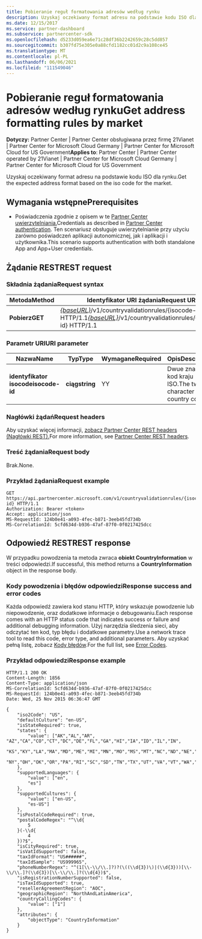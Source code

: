 ```yaml
---
title: Pobieranie reguł formatowania adresów według rynku
description: Uzyskaj oczekiwany format adresu na podstawie kodu ISO dla rynku.
ms.date: 12/15/2017
ms.service: partner-dashboard
ms.subservice: partnercenter-sdk
ms.openlocfilehash: d5233d059ea6e71c28df36b2242659c28c5dd857
ms.sourcegitcommit: b307fd75e305e0a88cfd1182cc01d2c9a108ce45
ms.translationtype: MT
ms.contentlocale: pl-PL
ms.lasthandoff: 06/06/2021
ms.locfileid: "111549046"
---
```

# <a name="get-address-formatting-rules-by-market"></a><span data-ttu-id="cf3aa-103">Pobieranie reguł formatowania adresów według rynku</span><span class="sxs-lookup"><span data-stu-id="cf3aa-103">Get address formatting rules by market</span></span>

<span data-ttu-id="cf3aa-104">**Dotyczy:** Partner Center | Partner Center obsługiwana przez firmę 21Vianet | Partner Center for Microsoft Cloud Germany | Partner Center for Microsoft Cloud for US Government</span><span class="sxs-lookup"><span data-stu-id="cf3aa-104">**Applies to**: Partner Center | Partner Center operated by 21Vianet | Partner Center for Microsoft Cloud Germany | Partner Center for Microsoft Cloud for US Government</span></span>


<span data-ttu-id="cf3aa-105">Uzyskaj oczekiwany format adresu na podstawie kodu ISO dla rynku.</span><span class="sxs-lookup"><span data-stu-id="cf3aa-105">Get the expected address format based on the iso code for the market.</span></span>

## <a name="prerequisites"></a><span data-ttu-id="cf3aa-106">Wymagania wstępne</span><span class="sxs-lookup"><span data-stu-id="cf3aa-106">Prerequisites</span></span>

- <span data-ttu-id="cf3aa-107">Poświadczenia zgodnie z opisem w te [Partner Center uwierzytelniania.](partner-center-authentication.md)</span><span class="sxs-lookup"><span data-stu-id="cf3aa-107">Credentials as described in [Partner Center authentication](partner-center-authentication.md).</span></span> <span data-ttu-id="cf3aa-108">Ten scenariusz obsługuje uwierzytelnianie przy użyciu zarówno poświadczeń aplikacji autonomicznej, jak i aplikacji i użytkownika.</span><span class="sxs-lookup"><span data-stu-id="cf3aa-108">This scenario supports authentication with both standalone App and App+User credentials.</span></span>

## <a name="rest-request"></a><span data-ttu-id="cf3aa-109">Żądanie REST</span><span class="sxs-lookup"><span data-stu-id="cf3aa-109">REST request</span></span>

### <a name="request-syntax"></a><span data-ttu-id="cf3aa-110">Składnia żądania</span><span class="sxs-lookup"><span data-stu-id="cf3aa-110">Request syntax</span></span>

| <span data-ttu-id="cf3aa-111">Metoda</span><span class="sxs-lookup"><span data-stu-id="cf3aa-111">Method</span></span>  | <span data-ttu-id="cf3aa-112">Identyfikator URI żądania</span><span class="sxs-lookup"><span data-stu-id="cf3aa-112">Request URI</span></span>                                                                                 |
|---------|---------------------------------------------------------------------------------------------|
| <span data-ttu-id="cf3aa-113">**Pobierz**</span><span class="sxs-lookup"><span data-stu-id="cf3aa-113">**GET**</span></span> | <span data-ttu-id="cf3aa-114">[*{baseURL}*](partner-center-rest-urls.md)/v1/countryvalidationrules/{isocode-id} HTTP/1.1</span><span class="sxs-lookup"><span data-stu-id="cf3aa-114">[*{baseURL}*](partner-center-rest-urls.md)/v1/countryvalidationrules/{isocode-id} HTTP/1.1</span></span> |

### <a name="uri-parameter"></a><span data-ttu-id="cf3aa-115">Parametr URI</span><span class="sxs-lookup"><span data-stu-id="cf3aa-115">URI parameter</span></span>

| <span data-ttu-id="cf3aa-116">Nazwa</span><span class="sxs-lookup"><span data-stu-id="cf3aa-116">Name</span></span>           | <span data-ttu-id="cf3aa-117">Typ</span><span class="sxs-lookup"><span data-stu-id="cf3aa-117">Type</span></span>       | <span data-ttu-id="cf3aa-118">Wymagane</span><span class="sxs-lookup"><span data-stu-id="cf3aa-118">Required</span></span> | <span data-ttu-id="cf3aa-119">Opis</span><span class="sxs-lookup"><span data-stu-id="cf3aa-119">Description</span></span>                         |
|----------------|------------|----------|-------------------------------------|
| <span data-ttu-id="cf3aa-120">**identyfikator isocode**</span><span class="sxs-lookup"><span data-stu-id="cf3aa-120">**isocode-id**</span></span> | <span data-ttu-id="cf3aa-121">**ciąg**</span><span class="sxs-lookup"><span data-stu-id="cf3aa-121">**string**</span></span> | <span data-ttu-id="cf3aa-122">Y</span><span class="sxs-lookup"><span data-stu-id="cf3aa-122">Y</span></span>        | <span data-ttu-id="cf3aa-123">Dwue znakowy kod kraju ISO.</span><span class="sxs-lookup"><span data-stu-id="cf3aa-123">The two-character ISO country code.</span></span> |

### <a name="request-headers"></a><span data-ttu-id="cf3aa-124">Nagłówki żądań</span><span class="sxs-lookup"><span data-stu-id="cf3aa-124">Request headers</span></span>

<span data-ttu-id="cf3aa-125">Aby uzyskać więcej informacji, [zobacz Partner Center REST headers (Nagłówki REST).](headers.md)</span><span class="sxs-lookup"><span data-stu-id="cf3aa-125">For more information, see [Partner Center REST headers](headers.md).</span></span>

### <a name="request-body"></a><span data-ttu-id="cf3aa-126">Treść żądania</span><span class="sxs-lookup"><span data-stu-id="cf3aa-126">Request body</span></span>

<span data-ttu-id="cf3aa-127">Brak.</span><span class="sxs-lookup"><span data-stu-id="cf3aa-127">None.</span></span>

### <a name="request-example"></a><span data-ttu-id="cf3aa-128">Przykład żądania</span><span class="sxs-lookup"><span data-stu-id="cf3aa-128">Request example</span></span>

```http
GET https://api.partnercenter.microsoft.com/v1/countryvalidationrules/{isocode-id} HTTP/1.1
Authorization: Bearer <token>
Accept: application/json
MS-RequestId: 124b0e41-a093-4fec-b871-3eeb45fd734b
MS-CorrelationId: 5cfd634d-b936-47af-87f0-0f0217425dcc
```

## <a name="rest-response"></a><span data-ttu-id="cf3aa-129">Odpowiedź REST</span><span class="sxs-lookup"><span data-stu-id="cf3aa-129">REST response</span></span>

<span data-ttu-id="cf3aa-130">W przypadku powodzenia ta metoda zwraca **obiekt CountryInformation** w treści odpowiedzi.</span><span class="sxs-lookup"><span data-stu-id="cf3aa-130">If successful, this method returns a **CountryInformation** object in the response body.</span></span>

### <a name="response-success-and-error-codes"></a><span data-ttu-id="cf3aa-131">Kody powodzenia i błędów odpowiedzi</span><span class="sxs-lookup"><span data-stu-id="cf3aa-131">Response success and error codes</span></span>

<span data-ttu-id="cf3aa-132">Każda odpowiedź zawiera kod stanu HTTP, który wskazuje powodzenie lub niepowodzenie, oraz dodatkowe informacje o debugowaniu.</span><span class="sxs-lookup"><span data-stu-id="cf3aa-132">Each response comes with an HTTP status code that indicates success or failure and additional debugging information.</span></span> <span data-ttu-id="cf3aa-133">Użyj narzędzia śledzenia sieci, aby odczytać ten kod, typ błędu i dodatkowe parametry.</span><span class="sxs-lookup"><span data-stu-id="cf3aa-133">Use a network trace tool to read this code, error type, and additional parameters.</span></span> <span data-ttu-id="cf3aa-134">Aby uzyskać pełną listę, zobacz [Kody błędów](error-codes.md).</span><span class="sxs-lookup"><span data-stu-id="cf3aa-134">For the full list, see [Error Codes](error-codes.md).</span></span>

### <a name="response-example"></a><span data-ttu-id="cf3aa-135">Przykład odpowiedzi</span><span class="sxs-lookup"><span data-stu-id="cf3aa-135">Response example</span></span>

```http
HTTP/1.1 200 OK
Content-Length: 1856
Content-Type: application/json
MS-CorrelationId: 5cfd634d-b936-47af-87f0-0f0217425dcc
MS-RequestId: 124b0e41-a093-4fec-b871-3eeb45fd734b
Date: Wed, 25 Nov 2015 06:36:47 GMT

{
    "iso2Code": "US",
    "defaultCulture": "en-US",
    "isStateRequired": true,
    "states": {
        "value": ["AK","AL","AR", "AZ","CA","CO","CT","DC","DE","FL","GA","HI","IA","ID","IL","IN",
        "KS","KY","LA","MA","MD","ME","MI","MN","MO","MS","MT","NC","ND","NE","NH","NJ","NM","NV",
        "NY","OH","OK","OR","PA","RI","SC","SD","TN","TX","UT","VA","VT","WA","WI","WV","WY"]
    },
    "supportedLanguages": {
        "value": ["en",
        "es"]
    },
    "supportedCultures": {
        "value": ["en-US",
        "es-US"]
    },
    "isPostalCodeRequired": true,
    "postalCodeRegex": "^\\d{
        5
    }(-\\d{
        4
    })?$",
    "isCityRequired": true,
    "isVatIdSupported": false,
    "taxIdFormat": "US######",
    "taxIdSample": "US999965",
    "phoneNumberRegex": "^(1[\\-\\/\\.]?)?(\((\\d{3})\)|(\\d{3}))[\\-\\/\\.]?(\\d{3})[\\-\\/\\.]?(\\d{4})$",
    "isRegistrationNumberSupported": false,
    "isTaxIdSupported": true,
    "resellerAgreementRegion": "AOC",
    "geographicRegion": "NorthAndLatinAmerica",
    "countryCallingCodes": {
        "value": ["1"]
    },
    "attributes": {
        "objectType": "CountryInformation"
    }
}
```
